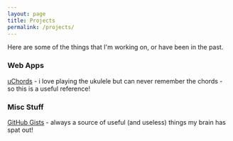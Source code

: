 ```yaml
---
layout: page
title: Projects
permalink: /projects/
---
```


Here are some of the things that I'm working on, or have been in the past.

### <i class="fal fa-globe-africa"></i> Web Apps

[uChords](https://api.jlls.info/uc/index.php) - i love playing the ukulele but can never remember the chords - so this is a useful reference!

### <i class="fal fa-file-code"></i> Misc Stuff

[GitHub Gists](https://gist.github.com/lovattj) - always a source of useful (and useless) things my brain has spat out!